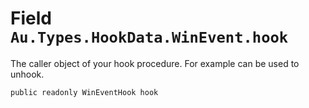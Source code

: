 # Field `Au.Types.HookData.WinEvent.hook`

The caller object of your hook procedure. For example can be used to unhook.

```
public readonly WinEventHook hook
```